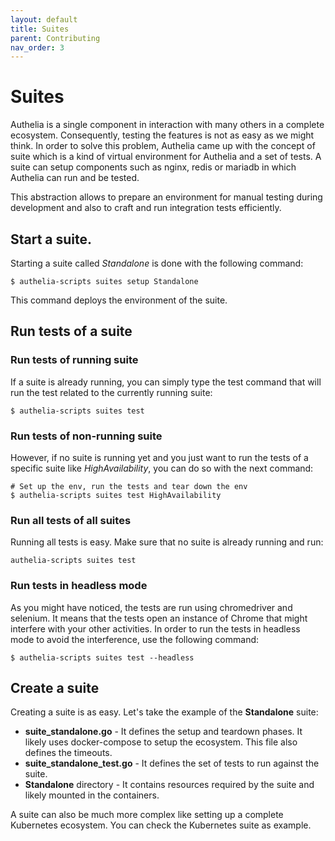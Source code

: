 ```yaml
---
layout: default
title: Suites
parent: Contributing
nav_order: 3
---
```


# Suites

Authelia is a single component in interaction with many others in a complete
ecosystem. Consequently, testing the features is not as easy as we might
think. In order to solve this problem, Authelia came up with the concept of
suite which is a kind of virtual environment for Authelia and a set of tests.
A suite can setup components such as nginx, redis or mariadb in which
Authelia can run and be tested.

This abstraction allows to prepare an environment for manual testing during
development and also to craft and run integration tests efficiently.

## Start a suite.

Starting a suite called *Standalone* is done with the following command:

    $ authelia-scripts suites setup Standalone

This command deploys the environment of the suite.

## Run tests of a suite

### Run tests of running suite

If a suite is already running, you can simply type the test command
that will run the test related to the currently running suite:

    $ authelia-scripts suites test

### Run tests of non-running suite

However, if no suite is running yet and you just want to run the tests of a
specific suite like *HighAvailability*, you can do so with the next command:

    # Set up the env, run the tests and tear down the env
    $ authelia-scripts suites test HighAvailability

### Run all tests of all suites

Running all tests is easy. Make sure that no suite is already running and run:

    authelia-scripts suites test

### Run tests in headless mode

As you might have noticed, the tests are run using chromedriver and selenium. It means
that the tests open an instance of Chrome that might interfere with your other activities.
In order to run the tests in headless mode to avoid the interference, use the following
command:

    $ authelia-scripts suites test --headless


## Create a suite

Creating a suite is as easy. Let's take the example of the **Standalone** suite:

* **suite_standalone.go** - It defines the setup and teardown phases. It likely uses
docker-compose to setup the ecosystem. This file also defines the timeouts.
* **suite_standalone_test.go** - It defines the set of tests to run against the suite.
* **Standalone** directory - It contains resources required by the suite and likely
mounted in the containers.

A suite can also be much more complex like setting up a complete Kubernetes ecosystem.
You can check the Kubernetes suite as example.